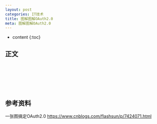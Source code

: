 ```yaml
---
layout: post
categories: IT技术
title: 图解图解OAuth2.0
meta: 图解图解OAuth2.0
---
```

* content
{:toc}
  
## 正文





<br/><br/><br/><br/><br/>
## 参考资料

一张图搞定OAuth2.0 <https://www.cnblogs.com/flashsun/p/7424071.html>


